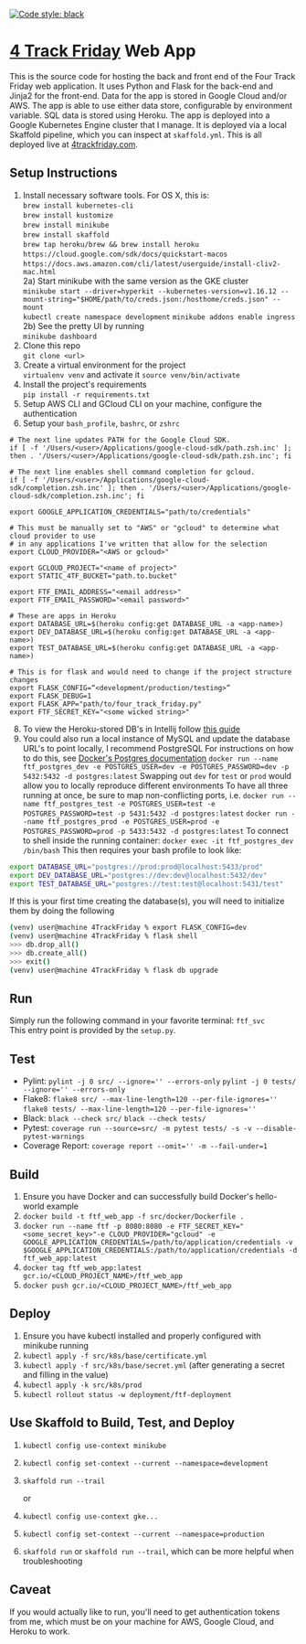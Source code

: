 [![Code style: black](https://img.shields.io/badge/code%20style-black-000000.svg)](https://github.com/psf/black)

# [4 Track Friday](http://4trackfriday.com) Web App

This is the source code for hosting the back and front end of the Four Track Friday web application.
It uses Python and Flask for the back-end and Jinja2 for the front-end. Data for the app is stored 
in Google Cloud and/or AWS.
The app is able to use either data store, configurable by environment variable.
SQL data is stored using Heroku. 
The app is deployed into a Google Kubernetes Engine cluster that I manage. It is deployed via a local Skaffold
pipeline, which you can inspect at `skaffold.yml`. This is all deployed live at [4trackfriday.com](http://4trackfriday.com).

## Setup Instructions
1) Install necessary software tools. For OS X, this is:<br/>
`brew install kubernetes-cli`<br/>
`brew install kustomize`<br/>
`brew install minikube`<br/>
`brew install skaffold`<br/>
`brew tap heroku/brew && brew install heroku`<br/>
`https://cloud.google.com/sdk/docs/quickstart-macos`<br/>
`https://docs.aws.amazon.com/cli/latest/userguide/install-cliv2-mac.html`<br/>
2a) Start minikube with the same version as the GKE cluster<br/>
`minikube start --driver=hyperkit --kubernetes-version=v1.16.12 --mount-string="$HOME/path/to/creds.json:/hosthome/creds.json" --mount`<br/>
`kubectl create namespace development`
`minikube addons enable ingress`
2b) See the pretty UI by running<br/>
`minikube dashboard`
3) Clone this repo<br/> 
`git clone <url>`
4) Create a virtual environment for the project<br/>
`virtualenv venv` and activate it `source venv/bin/activate`
5) Install the project's requirements<br/>
`pip install -r requirements.txt`
6) Setup AWS CLI and GCloud CLI on your machine, configure the authentication
7) Setup your `bash_profile`, `bashrc`, or `zshrc`
```$xslt
# The next line updates PATH for the Google Cloud SDK.
if [ -f '/Users/<user>/Applications/google-cloud-sdk/path.zsh.inc' ]; then . '/Users/<user>/Applications/google-cloud-sdk/path.zsh.inc'; fi

# The next line enables shell command completion for gcloud.
if [ -f '/Users/<user>/Applications/google-cloud-sdk/completion.zsh.inc' ]; then . '/Users/<user>/Applications/google-cloud-sdk/completion.zsh.inc'; fi

export GOOGLE_APPLICATION_CREDENTIALS="path/to/credentials"

# This must be manually set to "AWS" or "gcloud" to determine what cloud provider to use
# in any applications I've written that allow for the selection
export CLOUD_PROVIDER="<AWS or gcloud>"

export GCLOUD_PROJECT="<name of project>"
export STATIC_4TF_BUCKET="path.to.bucket"

export FTF_EMAIL_ADDRESS="<email address>"
export FTF_EMAIL_PASSWORD="<email password>"

# These are apps in Heroku
export DATABASE_URL=$(heroku config:get DATABASE_URL -a <app-name>)
export DEV_DATABASE_URL=$(heroku config:get DATABASE_URL -a <app-name>)
export TEST_DATABASE_URL=$(heroku config:get DATABASE_URL -a <app-name>)

# This is for flask and would need to change if the project structure changes
export FLASK_CONFIG=“<development/production/testing>”
export FLASK_DEBUG=1
export FLASK_APP="path/to/four_track_friday.py"
export FTF_SECRET_KEY="<some wicked string>"
```
8) To view the Heroku-stored DB's in Intellij follow [this guide](https://www.jetbrains.com/help/datagrip/how-to-connect-to-heroku-postgres.html)
8) You could also run a local instance of MySQL and update the database URL's to point locally, I recommend PostgreSQL
For instructions on how to do this, see [Docker's Postgres documentation](https://hub.docker.com/_/postgres)
`docker run --name ftf_postgres_dev -e POSTGRES_USER=dev -e POSTGRES_PASSWORD=dev -p 5432:5432 -d postgres:latest`
Swapping out `dev` for `test` or `prod` would allow you to locally reproduce different environments
To have all three running at once, be sure to map non-conflicting ports, i.e.
`docker run --name ftf_postgres_test -e POSTGRES_USER=test -e POSTGRES_PASSWORD=test -p 5431:5432 -d postgres:latest`
`docker run --name ftf_postgres_prod -e POSTGRES_USER=prod -e POSTGRES_PASSWORD=prod -p 5433:5432 -d postgres:latest`
To connect to shell inside the running container:
`docker exec -it ftf_postgres_dev /bin/bash`
This then requires your bash profile to look like:
```bash
export DATABASE_URL="postgres://prod:prod@localhost:5433/prod"
export DEV_DATABASE_URL="postgres://dev:dev@localhost:5432/dev"
export TEST_DATABASE_URL="postgres://test:test@localhost:5431/test"
```
If this is your first time creating the database(s), you will need to initialize them by doing the following
```bash
(venv) user@machine 4TrackFriday % export FLASK_CONFIG=dev
(venv) user@machine 4TrackFriday % flask shell
>>> db.drop_all()
>>> db.create_all()
>>> exit()
(venv) user@machine 4TrackFriday % flask db upgrade
```

## Run
Simply run the following command in your favorite terminal: `ftf_svc`<br/>
This entry point is provided by the `setup.py`.

## Test
- Pylint: `pylint -j 0 src/ --ignore='' --errors-only` `pylint -j 0 tests/ --ignore='' --errors-only`
- Flake8: `flake8 src/ --max-line-length=120 --per-file-ignores=''` `flake8 tests/ --max-line-length=120 --per-file-ignores=''`
- Black: `black --check src/` `black --check tests/`
- Pytest: `coverage run --source=src/ -m pytest tests/ -s -v --disable-pytest-warnings`
- Coverage Report: `coverage report --omit='' -m --fail-under=1`

## Build
1) Ensure you have Docker and can successfully build Docker's hello-world example
2) `docker build -t ftf_web_app -f src/docker/Dockerfile .`
3) `docker run --name ftf -p 8080:8080 -e FTF_SECRET_KEY="<some_secret_key>"-e CLOUD_PROVIDER="gcloud" -e GOOGLE_APPLICATION_CREDENTIALS=/path/to/application/credentials -v $GOOGLE_APPLICATION_CREDENTIALS:/path/to/application/credentials -d ftf_web_app:latest`
4) `docker tag ftf_web_app:latest gcr.io/<CLOUD_PROJECT_NAME>/ftf_web_app`
5) `docker push gcr.io/<CLOUD_PROJECT_NAME>/ftf_web_app`

## Deploy
1) Ensure you have kubectl installed and properly configured with minikube running
2) `kubectl apply -f src/k8s/base/certificate.yml`
3) `kubectl apply -f src/k8s/base/secret.yml` (after generating a secret and filling in the value)
4) `kubectl apply -k src/k8s/prod`
5) `kubectl rollout status -w deployment/ftf-deployment`

## Use Skaffold to Build, Test, and Deploy
1) `kubectl config use-context minikube`
2) `kubectl config set-context --current --namespace=development`
3) `skaffold run --trail` 

    or 

1) `kubectl config use-context gke...`
2) `kubectl config set-context --current --namespace=production`
3) `skaffold run` or `skaffold run --trail`, which can be more helpful when troubleshooting

## Caveat
If you would actually like to run, you'll need to get authentication tokens from me, which must
be on your machine for AWS, Google Cloud, and Heroku to work.
